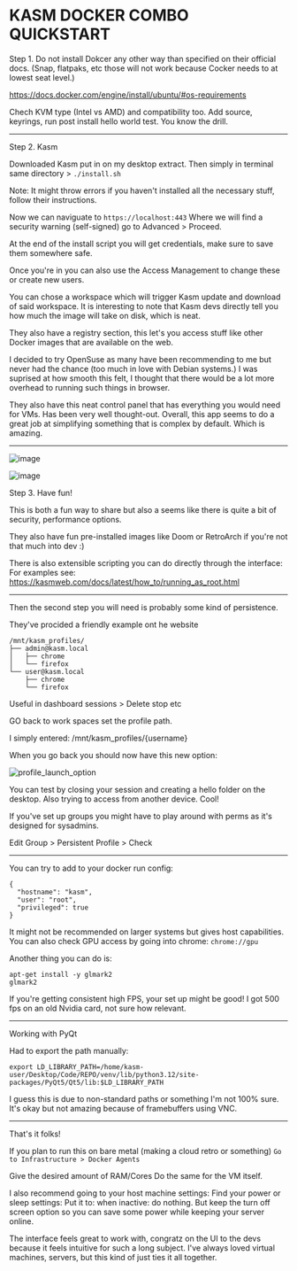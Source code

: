 # KASM DOCKER COMBO QUICKSTART

Step 1. Do not install Dokcer any other way than specified on their official docs. (Snap, flatpaks, etc those will not work because Cocker needs to at lowest seat level.)

https://docs.docker.com/engine/install/ubuntu/#os-requirements

Chech KVM type (Intel vs AMD) and compatibility too.
Add source, keyrings, run post install hello world test. You know the drill.
 
---

Step 2. Kasm

Downloaded Kasm put in on my desktop extract. Then simply in terminal same directory > `./install.sh` 

Note: It might throw errors if you haven't installed all the necessary stuff, follow their instructions.

Now we can naviguate to `https://localhost:443` Where we will find a security warning (self-signed) go to Advanced > Proceed. 

At the end of the install script you will get credentials, make sure to save them somewhere safe. 

Once you're in you can also use the Access Management to change these or create new users. 

You can chose a workspace which will trigger Kasm update and download of said workspace. 
It is interesting to note that Kasm devs directly tell you how much the image will take on disk, which is neat. 

They also have a registry section, this let's you access stuff like other Docker images that are available on the web. 

I decided to try OpenSuse as many have been recommending to me but never had the chance (too much in love with Debian systems.)
I was suprised at how smooth this felt, I thought that there would be a lot more overhead to running such things in browser. 


They also have this neat control panel that has everything you would need for VMs. Has been very well thought-out. 
Overall, this app seems to do a great job at simplifying something that is complex by default. Which is amazing. 

---

![image](https://github.com/user-attachments/assets/4b43f5d1-9ec2-4bbf-b167-57de0b111f9f)

![image](https://github.com/user-attachments/assets/a3c3803c-ffce-41f7-86b3-6716091ea590)


Step 3. Have fun! 

This is both a fun way to share but also a seems like there is quite a bit of security, performance options. 

They also have fun pre-installed images like Doom or RetroArch if you're not that much into dev :)

There is also extensible scripting you can do directly through the interface: For examples see: https://kasmweb.com/docs/latest/how_to/running_as_root.html

---

Then the second step you will need is probably some kind of persistence. 

They've procided a friendly example ont he website 

```
/mnt/kasm_profiles/
├── admin@kasm.local
│   ├── chrome
│   └── firefox
└── user@kasm.local
    ├── chrome
    └── firefox
```

Useful in dashboard sessions > Delete stop etc 

GO back to work spaces set the profile path.

I simply entered: /mnt/kasm_profiles/{username} 

When you go back you should now have this new option:

![profile_launch_option](https://github.com/user-attachments/assets/a6dfd0a8-4af1-4b0e-ad78-2b4c10884e97)

You can test by closing your session and creating a hello folder on the desktop. Also trying to access from another device. Cool!

If you've set up groups you might have to play around with perms as it's designed for sysadmins. 

Edit Group > Persistent Profile > Check

---
You can try to add to your docker run config: 

```
{
  "hostname": "kasm",
  "user": "root",
  "privileged": true
}
```

It might not be recommended on larger systems but gives host capabilities. 
You can also check GPU access by going into chrome: ```chrome://gpu```

Another thing you can do is: 
```
apt-get install -y glmark2
glmark2
```

If you're getting consistent high FPS, your set up might be good! I got 500 fps on an old Nvidia card, not sure how relevant. 

----
Working with PyQt

Had to export the path manually: 

```
export LD_LIBRARY_PATH=/home/kasm-user/Desktop/Code/REPO/venv/lib/python3.12/site-packages/PyQt5/Qt5/lib:$LD_LIBRARY_PATH
```

I guess this is due to non-standard paths or something I'm not 100% sure. It's okay but not amazing because of framebuffers using VNC. 



---
That's it folks! 

If you plan to run this on bare metal (making a cloud retro or something)
```Go to Infrastructure > Docker Agents```

Give the desired amount of RAM/Cores
Do the same for the VM itself. 

I also recommend going to your host machine settings: Find your power or sleep settings:
Put it to: when inactive: do nothing. But keep the turn off screen option so you can save some power while keeping your server online.  

The interface feels great to work with, congratz on the UI to the devs because it feels intuitive for such a long subject. I've always loved virtual machines, servers, but this kind of just ties it all together. 

